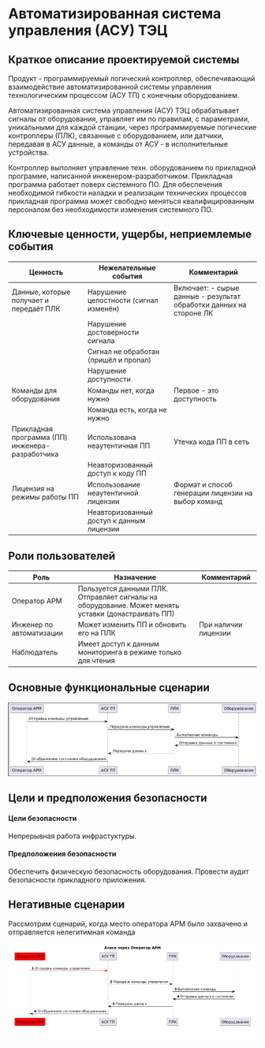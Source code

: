 # Автоматизированная система управления (АСУ) ТЭЦ

## Краткое описание проектируемой системы

Продукт - программируемый логический контроплер, обеспечивающий взаимодействие автоматизированной системы управления технологическим процессом (АСУ ТП) с конечным оборудованием.

Автоматизированная система управления (АСУ) ТЭЦ обрабатывает сигналы от оборудования, управляет им по правилам, с параметрами, уникальными для каждой станции, через
программируемые погические контроплеры (ПЛК), связанные с оборудованием, или датчики, передавая в АСУ данные, а команды от АСУ - в исполнительные устройства.

Контроллер выполняет управление техн. оборудованием по прикладной программе, написанной инженером-разработчиком.
Прикладная программа работает поверх системного ПО. Для обеспечения необходимой гибкости наладки и реализации технических процессов прикладная программа может
свободно меняться квалифицированным персоналом без необходимости изменения системного ПО.

## Ключевые ценности, ущербы, неприемлемые события

| Ценность | Нежелательные события | Комментарий |
|----------|-----------------------|-------------|
| Данные, которые получает и передаёт ПЛК | Нарушение целостности (сигнал изменён) | Включает: - сырые данные - результат обработки данных на стороне ЛК |
|  | Нарушение достоверности сигнала  | |
|  | Сигнал не обработан (пришёл и пропал) |  |
|  | Нарушение доступности|    |
| Команды для оборудования | Команды нет, когда нужно | Первое - это доступность | 
| | Команда есть, когда не нужно | |
| Прикладная программа (ПП) инженера-разработчика | Использована неаутентичная ПП | Утечка кода ПП в сеть
|| Неавторизованный доступ к коду ПП | |
| Лицензия на режимы работы ПП | Использование неаутентичной лицензии | Формат и способ генерации лицензии на выбор команд|
| | Неавторизованный доступ к данным лицензии | |

## Роли пользователей

| Роль | Назначение | Комментарий |
|----------|-----------------------|-------------|
| Оператор АРМ | Пользуется данными ПЛК. Отправляет сигналы на оборудование. Может менять уставки (донастраивать ПП) | |
| Инженер по автоматизации | Может изменить ПП и обновить его на ПЛК | При наличии лицензии |
| Наблюдатель | Имеет доступ к данным мониторинга в режиме только для чтения | |


## Основные функциональные сценарии

![](./images/Screenshot_1.png)

## Цели и предположения безопасности

#### Цели безопасности
Непрерывная работа инфрастуктуры.

#### Предположения безопасности
Обеспечить физическую безопасность оборудования. Провести аудит безопасности прикладного приложения.

## Негативные сценарии

Рассмотрим сценарий, когда место оператора АРМ было захвачено и отправляется нелегитимная команда

![](./images/Screenshot_2.png)